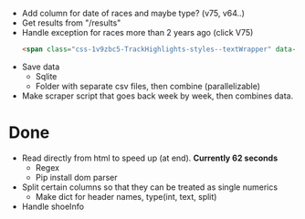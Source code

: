 * Add column for date of races and maybe type? (v75, v64..)
* Get results from "/results"
* Handle exception for races more than 2 years ago (click V75)
    ```html
    <span class="css-1v9zbc5-TrackHighlights-styles--textWrapper" data-test-id="track-highlights-title">V75</span>
    ```
* Save data
    - Sqlite
    - Folder with separate csv files, then combine (parallelizable)
* Make scraper script that goes back week by week, then combines data.



# Done

* Read directly from html to speed up (at end). **Currently 62 seconds**
    - Regex
    - Pip install dom parser
* Split certain columns so that they can be treated as single numerics
    - Make dict for header names, type(int, text, split) 
* Handle shoeInfo